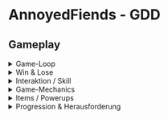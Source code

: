 # AnnoyedFiends - GDD

## Gameplay

<details>
**<summary>Game-Loop</summary>**
_**Game-Loop-Sachen**_ <br>
Beschreibung
</details>


<details>
**<summary>Win & Lose</summary>**
_**Win & Lose-Sachen**_ <br>
Beschreibung
</details>


<details>
**<summary>Interaktion / Skill</summary>**
_**Interaktion-Sachen**_ <br>
Beschreibung
</details>


<details>
**<summary>Game-Mechanics</summary>**
_**Game-Mechanics-Sachen**_ <br>
Beschreibung
</details>


<details>
**<summary>Items / Powerups</summary>**
_**Items-Sachen**_ <br>
Beschreibung
</details>


<details>
**<summary>Progression & Herausforderung</summary>**
_**Progression-Sachen**_ <br>
Beschreibung
</details>
